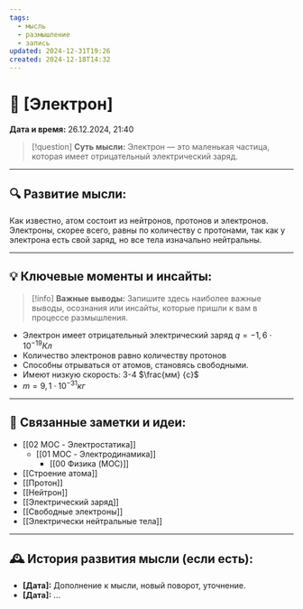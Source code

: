```yaml
---
tags:
  - мысль
  - размышление
  - запись
updated: 2024-12-31T19:26
created: 2024-12-18T14:32
---
```


# 💭  [Электрон]

**Дата и время:** 26.12.2024, 21:40

> [!question] **Суть мысли:**
> Электрон — это маленькая частица, которая имеет отрицательный электрический заряд.

---

## 🔍 Развитие мысли:

Как известно, атом состоит из нейтронов, протонов и электронов.
Электроны, скорее всего, равны по количеству с протонами, так как у электрона есть свой заряд, но все тела изначально нейтральны.

---

## 💡 Ключевые моменты и инсайты:

> [!info] **Важные выводы:**
> Запишите здесь наиболее важные выводы, осознания или инсайты, которые пришли к вам в процессе размышления.

- Электрон имеет отрицательный электрический заряд $q=-1,6\cdot10^{-19} Кл$
- Количество электронов равно количеству протонов
- Способны отрываться от атомов, становясь свободными.
- Имеют низкую скорость: 3-4 $\frac{мм} {с}$
- $m=9,1\cdot10^{-31} кг$

---

## 🔄 Связанные заметки и идеи:

- [[02 MOC - Электростатика]]
	- [[01 MOC - Электродинамика]]
		- [[00 Физика (MOC)]]
- [[Строение атома]]
- [[Протон]]
- [[Нейтрон]]
- [[Электрический заряд]]
- [[Свободные электроны]]
- [[Электрически нейтральные тела]]



---

## 🕰️ История развития мысли (если есть):

* **[Дата]:**  Дополнение к мысли, новый поворот, уточнение.
* **[Дата]:**  ...


 

